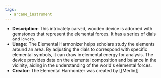 ```yaml
---
tags:
  - arcane_instrument
---
```

- **Description:** This intricately carved, wooden device is adorned with gemstones that represent the elemental forces. It has a series of dials and levers.
- **Usage:** The Elemental Harmonizer helps scholars study the elements around an area. By adjusting the dials to correspond with specific elemental symbols, it can draw in elemental energy for analysis. The device provides data on the elemental composition and balance in the vicinity, aiding in the understanding of the world's elemental forces.
 - **Creator**: The Elemental Harmonizer was created by [[Merlin]]